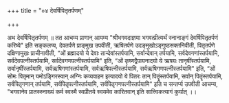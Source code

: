 +++
title = "०४ देवर्षिपितृतर्पणम्"

+++

अथ देवर्षिपितृतर्पणम् ॥ 
तत आचम्य प्राणान् आयम्य 
"श्रीभगवदाज्ञया भगवत्प्रीत्यर्थं स्नानाङ्गं देवर्षिपितृतर्पणं करिष्ये" 
इति सङ्कलप्य, देवतर्पणे प्राङ्मुख उपवीती, ऋषितर्पणे उदङ्मुखोऽङ्गुष्ठसक्तनिवीती, पितृतर्पणे दक्षिणामुखः प्राचीनावीती,
“ओं ब्रह्मादयो ये देवाः तान्देवांस्तर्पयामि, सर्वान्देवान् तर्पयामि, सर्वदेवगणांस्तर्पयामि, सर्वदेवपत्नीस्तर्पयामि, सर्वदेवगणपत्नीस्तर्पयामि" इति,
“ओं कृष्णद्वैपायनादयो ये ऋषयः तानृषींस्तर्पयामि, सर्वानृषींस्तर्पयामि, सर्वऋषिगणांस्तर्पयामि, सर्वऋषिपत्नीस्तर्पयामि, सर्वऋषिगणपत्नीस्तर्पयामि" इति,
 “ओं सोमः पितृमान् यमोऽङ्गिरस्वान् अग्निः कव्यवाहन इत्यादयो ये पितरः तान् पितॄंस्तर्पयामि, सर्वान् पितॄंस्तर्पयामि, सर्वपितृगणान् तर्पयामि, सर्वपितृपत्नीस्तर्पयामि, सर्वपितृगणपत्नीस्तर्पयामि" 
 इति च सन्तर्प्य उपवीती आचम्य, 
 "भगवानेव प्रातस्स्नाख्यं कर्म स्वस्मै स्वप्रीतये स्वयमेव कारितवान् इति सात्त्विकत्यागं कुर्यात् ।। 
